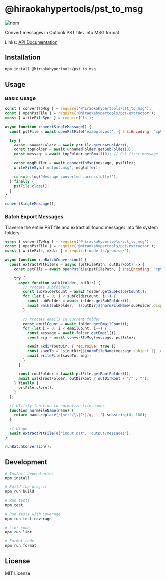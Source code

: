 # @hiraokahypertools/pst_to_msg

[![npm](https://img.shields.io/npm/v/@hiraokahypertools/pst_to_msg)](https://www.npmjs.com/package/@hiraokahypertools/pst_to_msg)

Convert messages in Outlook PST files into MSG format

Links: [API Documentation](https://hiraokahypertools.github.io/pst_to_msg/typedoc/)

## Installation

```bash
npm install @hiraokahypertools/pst_to_msg
```

## Usage

### Basic Usage

```js
const { convertToMsg } = require('@hiraokahypertools/pst_to_msg');
const { openPstFile } = require('@hiraokahypertools/pst-extractor');
const { writeFileSync } = require('fs');

async function convertSingleMessage() {
  const pstFile = await openPstFile('example.pst', { ansiEncoding: "cp932" });

  try {
    const unnamedFolder = await pstFile.getRootFolder();
    const topFolder = await unnamedFolder.getSubFolder(0);
    const message = await topFolder.getEmail(0); // Get first message

    const msgBuffer = await convertToMsg(message, pstFile);
    writeFileSync('output.msg', msgBuffer);

    console.log('Message converted successfully!');
  } finally {
    pstFile.close();
  }
}

convertSingleMessage();

```

### Batch Export Messages

Traverse the entire PST file and extract all found messages into file system folders:

```js
const { convertToMsg } = require('@hiraokahypertools/pst_to_msg');
const { openPstFile } = require('@hiraokahypertools/pst-extractor');
const { writeFile, mkdir } = require('node:fs/promises');

async function runBatchConversion() {
  const extractPstFileTo = async (pstFilePath, outDirRoot) => {
    const pstFile = await openPstFile(pstFilePath, { ansiEncoding: "cp932" });

    try {
      async function walk(folder, outDir) {
        // Process subfolders
        const subFolderCount = await folder.getSubFolderCount();
        for (let i = 0; i < subFolderCount; i++) {
          const subFolder = await folder.getSubFolder(i);
          await walk(subFolder, `${outDir}${normFileName(subFolder.displayName)}/`);
        }

        // Process emails in current folder
        const emailCount = await folder.getEmailCount();
        for (let i = 0; i < emailCount; i++) {
          const message = await folder.getEmail(i);
          const msg = await convertToMsg(message, pstFile);

          await mkdir(outDir, { recursive: true });
          const saveTo = `${outDir}${normFileName(message.subject || 'untitled')}.msg`;
          await writeFile(saveTo, msg);
        }
      }

      const rootFolder = (await pstFile.getRootFolder());
      await walk(rootFolder, outDirRoot ? outDirRoot + "/" : "");
    } finally {
      pstFile.close();
    }
  };

  // Utility function to normalize file names
  function normFileName(name) {
    return name.replace(/[<>:"/\\|?*]/g, '_').substring(0, 100);
  }

  // Usage
  await extractPstFileTo('input.pst', 'output/messages');
}

runBatchConversion();
```

## Development

```bash
# Install dependencies
npm install

# Build the project
npm run build

# Run tests
npm test

# Run tests with coverage
npm run test:coverage

# Lint code
npm run lint

# Format code
npm run format
```

## License

MIT License
